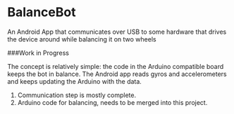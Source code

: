 # BalanceBot

An Android App that communicates over USB to some hardware that drives the device around while balancing it on two wheels

###Work in Progress

The concept is relatively simple: the code in the Arduino compatible board keeps the bot in balance. The Android app reads gyros and accelerometers and keeps updating the Arduino with the data.

1. Communication step is mostly complete.
2. Arduino code for balancing, needs to be merged into this project.
